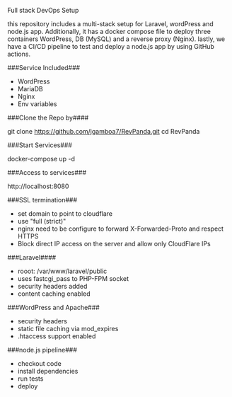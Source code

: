 Full stack DevOps Setup

this repository includes a multi-stack setup for Laravel, wordPress and node.js app. Additionally, it has a docker compose file to deploy three containers WordPress, DB (MySQL) and a reverse proxy (Nginx). lastly, we have a CI/CD pipeline to test and deploy a node.js app by using GitHub actions.

###Service Included###
- WordPress
- MariaDB
- Nginx
- Env variables

###Clone the Repo by####

git clone https://github.com/jgamboa7/RevPanda.git
cd RevPanda

###Start Services###

docker-compose up -d

###Access to services###

http://localhost:8080

###SSL termination###
- set domain to point to cloudflare
- use "full (strict)"
- nginx need to be configure to forward X-Forwarded-Proto and respect HTTPS
- Block direct IP access on the server and allow only CloudFlare IPs

###Laravel####
- rooot: /var/www/laravel/public
- uses fastcgi_pass to PHP-FPM socket
- security headers added
- content caching enabled

###WordPress and Apache###
- security headers
- static file caching via mod_expires
- .htaccess support enabled

###node.js pipeline###
- checkout code
- install dependencies
- run tests
- deploy

